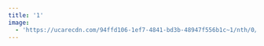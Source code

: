 ```yaml
---
title: '1'
image:
  - 'https://ucarecdn.com/94ffd106-1ef7-4841-bd3b-48947f556b1c~1/nth/0/'
---
```


